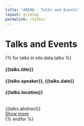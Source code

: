 ```yaml
---
title: "ARENA - Talks and Events"
layout: gridlay
permalink: /talks/
---
```


<style>
.hideContent {
    overflow: hidden;
    line-height: 1em;
    height: 2em;
}

.showContent {
    line-height: 1em;
    height: auto;
}
</style>
<script src="https://ajax.googleapis.com/ajax/libs/jquery/1.7.0/jquery.min.js"></script>
<script src="https://code.jquery.com/ui/1.12.1/jquery-ui.min.js"></script>
# Talks and Events

<div>
  {% for talks in site.data.talks %}
  <h4><b>{{talks.title}}</b></h4>
  <h4>{{talks.speaker}},  {{talks.date}}</h4>
  <h5> {{talks.location}} </h5>
  <div class="content hideContent">
    <p> {{talks.abstract}} </p>
  </div>
    <div class="show-more">
    <a href="#">Show more</a>
  </div>
  {% endfor %}
  </div>
</div>
